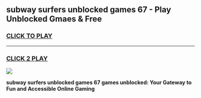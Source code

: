 
## subway surfers unblocked games 67 - Play Unblocked Gmaes & Free
<h3>
<a href="https://news.freeplayer.one?title=subway_surfers_unblocked_games_67&ref=23F">CLICK TO PLAY</a></h3>
<hr>

<h3>
<a href="https://news.freeplayer.one?title=subway_surfers_unblocked_games_67&ref=23F">CLICK 2 PLAY</a>
  
</h3>

<a href="https://news.freeplayer.one?title=subway_surfers_unblocked_games_67&ref=23F/"><img src="https://clearcache.store/games.png"></a>


**subway surfers unblocked games 67 games unblocked: Your Gateway to Fun and Accessible Online Gaming**
